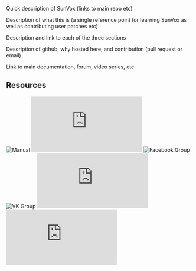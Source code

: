 Quick description of SunVox (links to main repo etc)

Description of what this is (a single reference point for learning SunVox as well as contributing user patches etc)

Description and link to each of the three sections

Description of github, why hosted here, and contribution (pull request or email)

Link to main documentation, forum, video series, etc

## Resources
![](http://www.warmplace.ru/wiki/sunvox:manual_en "Manual")
![](http://www.warmplace.ru/forum/viewforum.php?f=16 "Forum")
![](https://www.facebook.com/groups/sunvox/ "Facebook Group")
![](https://vk.com/sunvoxtracker "VK Group")
![](http://sunvox-guide.readthedocs.io/en/latest/index.html "The Complete Guide to SunVox")
![](https://archive.org/stream/MiyamotoMusashi-BookOfFiveRingsgoRinNoSho/Book_of_Five_Rings_djvu.txt "Book of Five Rings")
